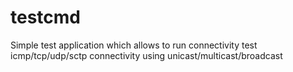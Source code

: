 # testcmd
Simple test application which allows to run connectivity test icmp/tcp/udp/sctp connectivity using unicast/multicast/broadcast
